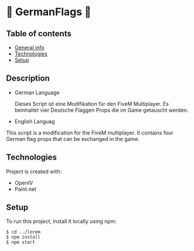 # 🏴 GermanFlags 🏴
## Table of contents
* [General info](#general-info)
* [Technologies](#technologies)
* [Setup](#setup)

## Description
* German Language
 
  Dieses Script ist eine Modifikation für den FiveM Multiplayer.
  Es beinhaltet vier Deutsche Flaggen Props die im 
  Game getauscht werden.

* English Languag
  
 This script is a modification for the FiveM multiplayer.
 It contains four German flag props that can be 
 exchanged in the game.
	
## Technologies
Project is created with:
* OpenIV
* Paint.net
	
## Setup
To run this project, install it locally using npm:

```
$ cd ../lorem
$ npm install
$ npm start
```
